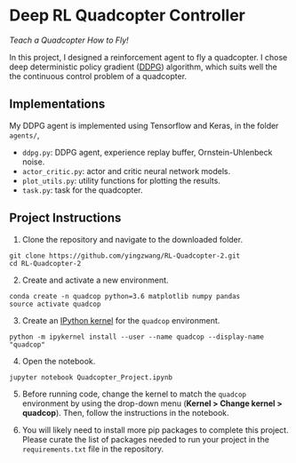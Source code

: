 # Deep RL Quadcopter Controller

*Teach a Quadcopter How to Fly!*

In this project, I designed a reinforcement agent to fly a quadcopter. I chose deep deterministic policy gradient ([DDPG](https://arxiv.org/abs/1509.02971)) algorithm, which suits well the the continuous control problem of a quadcopter.

## Implementations

My DDPG agent is implemented using Tensorflow and Keras, in the folder `agents/`,
- `ddpg.py`: DDPG agent, experience replay buffer, Ornstein-Uhlenbeck noise.
- `actor_critic.py`: actor and critic neural network models.
- `plot_utils.py`: utility functions for plotting the results.
- `task.py`: task for the quadcopter.


## Project Instructions

1. Clone the repository and navigate to the downloaded folder.

```
git clone https://github.com/yingzwang/RL-Quadcopter-2.git
cd RL-Quadcopter-2
```

2. Create and activate a new environment.

```
conda create -n quadcop python=3.6 matplotlib numpy pandas
source activate quadcop
```

3. Create an [IPython kernel](http://ipython.readthedocs.io/en/stable/install/kernel_install.html) for the `quadcop` environment. 
```
python -m ipykernel install --user --name quadcop --display-name "quadcop"
```

4. Open the notebook.
```
jupyter notebook Quadcopter_Project.ipynb
```

5. Before running code, change the kernel to match the `quadcop` environment by using the drop-down menu (**Kernel > Change kernel > quadcop**). Then, follow the instructions in the notebook.

6. You will likely need to install more pip packages to complete this project.  Please curate the list of packages needed to run your project in the `requirements.txt` file in the repository.
